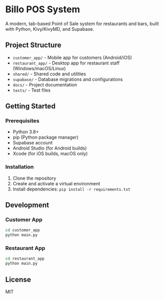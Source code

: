 # Billo POS System

A modern, tab-based Point of Sale system for restaurants and bars, built with Python, Kivy/KivyMD, and Supabase.

## Project Structure

- `customer_app/` - Mobile app for customers (Android/iOS)
- `restaurant_app/` - Desktop app for restaurant staff (Windows/macOS/Linux)
- `shared/` - Shared code and utilities
- `supabase/` - Database migrations and configurations
- `docs/` - Project documentation
- `tests/` - Test files

## Getting Started

### Prerequisites
- Python 3.8+
- pip (Python package manager)
- Supabase account
- Android Studio (for Android builds)
- Xcode (for iOS builds, macOS only)

### Installation
1. Clone the repository
2. Create and activate a virtual environment
3. Install dependencies: `pip install -r requirements.txt`

## Development

### Customer App
```bash
cd customer_app
python main.py
```

### Restaurant App
```bash
cd restaurant_app
python main.py
```

## License
MIT
